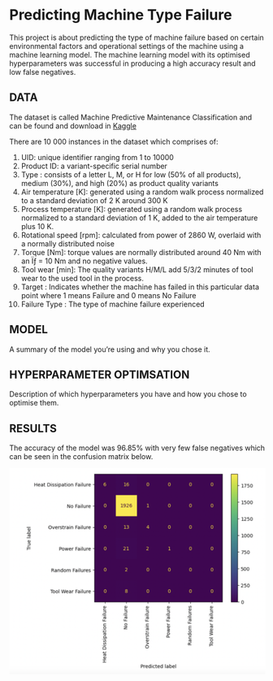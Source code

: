 # Predicting Machine Type Failure

This project is about predicting the type of machine failure based on certain environmental factors and operational settings of the machine using a machine learning model. The machine learning model with its optimised hyperparameters was successful in producing a high accuracy result and low false negatives.

## DATA
The dataset is called Machine Predictive Maintenance Classification and can be found and download in [Kaggle](https://www.kaggle.com/datasets/shivamb/machine-predictive-maintenance-classification)

There are 10 000 instances in the dataset which comprises of:

1. UID: unique identifier ranging from 1 to 10000
2. Product ID: a variant-specific serial number
3. Type : consists of a letter L, M, or H for low (50% of all products), medium (30%), and high (20%) as product quality variants
4. Air temperature [K]: generated using a random walk process normalized to a standard deviation of 2 K around 300 K
5. Process temperature [K]: generated using a random walk process normalized to a standard deviation of 1 K, added to the air temperature plus 10 K.
6. Rotational speed [rpm]: calculated from power of 2860 W, overlaid with a normally distributed noise
7. Torque [Nm]: torque values are normally distributed around 40 Nm with an Ïƒ = 10 Nm and no negative values.
8. Tool wear [min]: The quality variants H/M/L add 5/3/2 minutes of tool wear to the used tool in the process.
9. Target : Indicates whether the machine has failed in this particular data point where 1 means Failure and 0 means No Failure
10. Failure Type : The type of machine failure experienced

## MODEL 
A summary of the model you’re using and why you chose it. 

## HYPERPARAMETER OPTIMSATION
Description of which hyperparameters you have and how you chose to optimise them. 

## RESULTS
The accuracy of the model was 96.85% with very few false negatives which can be seen in the confusion matrix below.

![Screenshot](conf_matrix.png)
